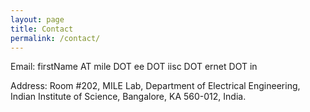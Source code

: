 ```yaml
---
layout: page
title: Contact
permalink: /contact/
---
```


Email:
firstName AT mile DOT ee DOT iisc DOT ernet DOT in

Address:
Room #202, MILE Lab, Department of Electrical Engineering,
Indian Institute of Science, Bangalore, KA 560-012, India.
